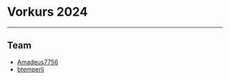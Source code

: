 # Vorkurs 2024
---
## Team

- [Amadeus7756](https://github.com/Amadeus7756)
- [btemperli](https://github.com/btemperli)
